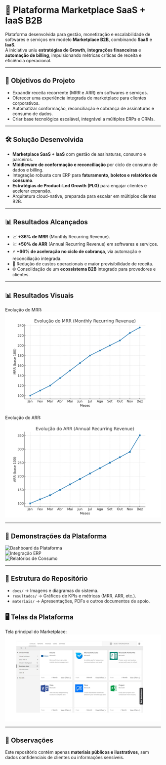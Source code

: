 # 🚀 Plataforma Marketplace SaaS + IaaS B2B

Plataforma desenvolvida para gestão, monetização e escalabilidade de softwares e serviços em modelo **Marketplace B2B**, combinando **SaaS** e **IaaS**.  
A iniciativa uniu **estratégias de Growth**, **integrações financeiras** e **automação de billing**, impulsionando métricas críticas de receita e eficiência operacional.

---

## 🎯 Objetivos do Projeto
- Expandir receita recorrente (MRR e ARR) em softwares e serviços.  
- Oferecer uma experiência integrada de marketplace para clientes corporativos.  
- Automatizar conformação, reconciliação e cobrança de assinaturas e consumo de dados.  
- Criar base tecnológica escalável, integrável a múltiplos ERPs e CRMs.

---

## 🛠️ Solução Desenvolvida
- **Marketplace SaaS + IaaS** com gestão de assinaturas, consumo e parceiros.  
- **Middleware de conformação e reconciliação** por ciclo de consumo de dados e billing.  
- Integração robusta com ERP para **faturamento, boletos e relatórios de consumo**.  
- **Estratégias de Product-Led Growth (PLG)** para engajar clientes e acelerar expansão.  
- Arquitetura cloud-native, preparada para escalar em múltiplos clientes B2B.

---

## 📊 Resultados Alcançados
- 📈 **+36% de MRR** (Monthly Recurring Revenue).  
- 💹 **+50% de ARR** (Annual Recurring Revenue) em softwares e serviços.  
- ⚡ **+66% de aceleração no ciclo de cobrança**, via automação e reconciliação integrada.  
- 🔄 Redução de custos operacionais e maior previsibilidade de receita.  
- 🌐 Consolidação de um **ecossistema B2B** integrado para provedores e clientes.

---

## 📊 Resultados Visuais

Evolução do MRR:  
![Crescimento do MRR](resultados/mrr_growth.png)

Evolução do ARR:  
![Crescimento do ARR](resultados/arr_growth.png)

---

## 📸 Demonstrações da Plataforma
![Dashboard da Plataforma](docs/dashboard.png)  
![Integração ERP](docs/integracao-erp.png)  
![Relatórios de Consumo](docs/relatorios-consumo.png)

---

## 📂 Estrutura do Repositório
- `docs/` → Imagens e diagramas do sistema.  
- `resultados/` → Gráficos de KPIs e métricas (MRR, ARR, etc.).  
- `materiais/` → Apresentações, PDFs e outros documentos de apoio.
## 🖥️ Telas da Plataforma

Tela principal do Marketplace:  
![Dashboard da Plataforma](materiais/tela_platform.png)

---

## 📌 Observações
Este repositório contém apenas **materiais públicos e ilustrativos**, sem dados confidenciais de clientes ou informações sensíveis.
